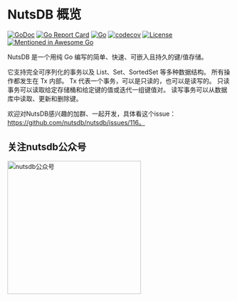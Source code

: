 # NutsDB 概览

[![GoDoc](https://godoc.org/github.com/nutsdb/nutsdb?status.svg)](https://godoc.org/github.com/nutsdb/nutsdb)  [![Go Report Card](https://goreportcard.com/badge/github.com/nutsdb/nutsdb)](https://goreportcard.com/report/github.com/nutsdb/nutsdb)  [![Go](https://github.com/nutsdb/nutsdb/workflows/Go/badge.svg?branch=master)](https://github.com/nutsdb/nutsdb/actions) [![codecov](https://codecov.io/gh/nutsdb/nutsdb/branch/master/graph/badge.svg?token=CupujOXpbe)](https://codecov.io/gh/nutsdb/nutsdb) [![License](http://img.shields.io/badge/license-Apache_2-blue.svg?style=flat-square)](https://raw.githubusercontent.com/nutsdb/nutsdb/master/LICENSE) [![Mentioned in Awesome Go](https://awesome.re/mentioned-badge.svg)](https://github.com/avelino/awesome-go#database)

NutsDB 是一个用纯 Go 编写的简单、快速、可嵌入且持久的键/值存储。

它支持完全可序列化的事务以及 List、Set、SortedSet 等多种数据结构。 所有操作都发生在 Tx 内部。 Tx 代表一个事务，可以是只读的，也可以是读写的。 只读事务可以读取给定存储桶和给定键的值或迭代一组键值对。 读写事务可以从数据库中读取、更新和删除键。

欢迎对NutsDB感兴趣的加群、一起开发，具体看这个issue：https://github.com/nutsdb/nutsdb/issues/116。

## 关注nutsdb公众号

<img src="https://user-images.githubusercontent.com/6065007/221391600-4f53e966-c376-426e-9dec-27364a0704d1.png"   height = "300" alt="nutsdb公众号"/>
